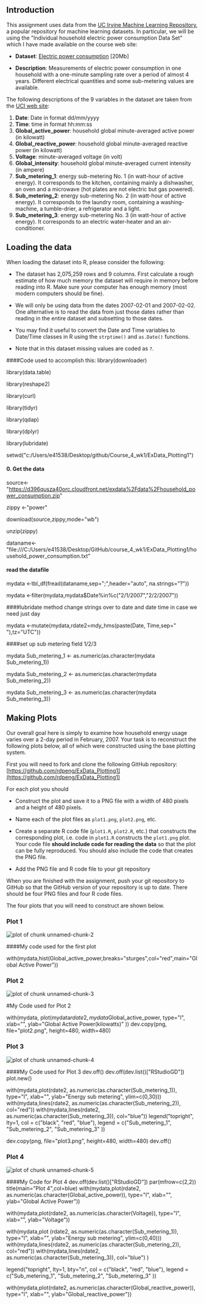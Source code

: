 ## Introduction

This assignment uses data from
the <a href="http://archive.ics.uci.edu/ml/">UC Irvine Machine
Learning Repository</a>, a popular repository for machine learning
datasets. In particular, we will be using the "Individual household
electric power consumption Data Set" which I have made available on
the course web site:


* <b>Dataset</b>: <a href="https://d396qusza40orc.cloudfront.net/exdata%2Fdata%2Fhousehold_power_consumption.zip">Electric power consumption</a> [20Mb]

* <b>Description</b>: Measurements of electric power consumption in
one household with a one-minute sampling rate over a period of almost
4 years. Different electrical quantities and some sub-metering values
are available.


The following descriptions of the 9 variables in the dataset are taken
from
the <a href="https://archive.ics.uci.edu/ml/datasets/Individual+household+electric+power+consumption">UCI
web site</a>:

<ol>
<li><b>Date</b>: Date in format dd/mm/yyyy </li>
<li><b>Time</b>: time in format hh:mm:ss </li>
<li><b>Global_active_power</b>: household global minute-averaged active power (in kilowatt) </li>
<li><b>Global_reactive_power</b>: household global minute-averaged reactive power (in kilowatt) </li>
<li><b>Voltage</b>: minute-averaged voltage (in volt) </li>
<li><b>Global_intensity</b>: household global minute-averaged current intensity (in ampere) </li>
<li><b>Sub_metering_1</b>: energy sub-metering No. 1 (in watt-hour of active energy). It corresponds to the kitchen, containing mainly a dishwasher, an oven and a microwave (hot plates are not electric but gas powered). </li>
<li><b>Sub_metering_2</b>: energy sub-metering No. 2 (in watt-hour of active energy). It corresponds to the laundry room, containing a washing-machine, a tumble-drier, a refrigerator and a light. </li>
<li><b>Sub_metering_3</b>: energy sub-metering No. 3 (in watt-hour of active energy). It corresponds to an electric water-heater and an air-conditioner.</li>
</ol>

## Loading the data





When loading the dataset into R, please consider the following:

* The dataset has 2,075,259 rows and 9 columns. First
calculate a rough estimate of how much memory the dataset will require
in memory before reading into R. Make sure your computer has enough
memory (most modern computers should be fine).

* We will only be using data from the dates 2007-02-01 and
2007-02-02. One alternative is to read the data from just those dates
rather than reading in the entire dataset and subsetting to those
dates.

* You may find it useful to convert the Date and Time variables to
Date/Time classes in R using the `strptime()` and `as.Date()`
functions.

* Note that in this dataset missing values are coded as `?`.

####Code used to accomplish this:
library(downloader)

library(data.table)

library(reshape2)

library(curl)

library(tidyr)

library(qdap)

library(dplyr)

library(lubridate)

setwd("c:/Users/e41538/Desktop/github/Course_4_wk1/ExData_Plotting1")

#### 0.  Get the data

source<-"https://d396qusza40orc.cloudfront.net/exdata%2Fdata%2Fhousehold_power_consumption.zip"

zippy <-"power"

download(source,zippy,mode="wb")

unzip(zippy)

dataname<-"file:///C:/Users/e41538/Desktop/GitHub/course_4_wk1/ExData_Plotting1/household_power_consumption.txt"

#### read the datafile

mydata <-tbl_df(fread(dataname,sep=";",header="auto", na.strings="?"))  

mydata <-filter(mydata,mydata$Date%in%c("2/1/2007","2/2/2007"))

####lubridate method change strings over to date and date time in case we need just day

mydata <-mutate(mydata,rdate2=mdy_hms(paste(Date, Time,sep=" "),tz="UTC"))  

####set up sub metering field 1/2/3

mydata Sub_metering_1 <- as.numeric(as.character(mydata Sub_metering_1))

mydata Sub_metering_2 <- as.numeric(as.character(mydata Sub_metering_2))

mydata Sub_metering_3 <- as.numeric(as.character(mydata Sub_metering_3))








## Making Plots

Our overall goal here is simply to examine how household energy usage
varies over a 2-day period in February, 2007. Your task is to
reconstruct the following plots below, all of which were constructed
using the base plotting system.

First you will need to fork and clone the following GitHub repository:
[https://github.com/rdpeng/ExData_Plotting1](https://github.com/rdpeng/ExData_Plotting1)


For each plot you should

* Construct the plot and save it to a PNG file with a width of 480
pixels and a height of 480 pixels.

* Name each of the plot files as `plot1.png`, `plot2.png`, etc.

* Create a separate R code file (`plot1.R`, `plot2.R`, etc.) that
constructs the corresponding plot, i.e. code in `plot1.R` constructs
the `plot1.png` plot. Your code file **should include code for reading
the data** so that the plot can be fully reproduced. You should also
include the code that creates the PNG file.

* Add the PNG file and R code file to your git repository

When you are finished with the assignment, push your git repository to
GitHub so that the GitHub version of your repository is up to
date. There should be four PNG files and four R code files.


The four plots that you will need to construct are shown below. 


### Plot 1


![plot of chunk unnamed-chunk-2](figure/unnamed-chunk-2.png) 

####My code used for the first plot

with(mydata,hist(Global_active_power,breaks="sturges",col="red",main="Global Active Power"))
  


### Plot 2

![plot of chunk unnamed-chunk-3](figure/unnamed-chunk-3.png) 

#My Code used for Plot 2

with(mydata,
     plot(mydata$rdate2,
     mydata$Global_active_power, 
    type="l", 
    xlab="", 
    ylab="Global Active Power(kilowatts)"
    ))
dev.copy(png, file="plot2.png", height=480, width=480) 


### Plot 3

![plot of chunk unnamed-chunk-4](figure/unnamed-chunk-4.png) 

####My Code used for Plot 3
dev.off() dev.off(dev.list()["RStudioGD"])
plot.new()

with(mydata,plot(rdate2, as.numeric(as.character(Sub_metering_1)), type="l", xlab="", ylab="Energy sub metering", ylim=c(0,30)))
with(mydata,lines(rdate2, as.numeric(as.character(Sub_metering_2)), col="red"))
with(mydata,lines(rdate2, as.numeric(as.character(Sub_metering_3)), col="blue"))
legend("topright", lty=1, col = c("black", "red", "blue"), legend = c("Sub_metering_1", "Sub_metering_2", "Sub_metering_3" )) 

dev.copy(png, file="plot3.png", height=480, width=480) 
dev.off() 

### Plot 4

![plot of chunk unnamed-chunk-5](figure/unnamed-chunk-5.png) 

####My Code for Plot 4
dev.off(dev.list()["RStudioGD"])
par(mfrow=c(2,2))
title(main="Plot 4",col=blue)
with(mydata,plot(rdate2, as.numeric(as.character(Global_active_power)), type="l", xlab="", ylab="Global Active Power"))

with(mydata,plot(rdate2, as.numeric(as.character(Voltage)), type="l", xlab="", ylab="Voltage"))

with(mydata,plot (rdate2, as.numeric(as.character(Sub_metering_1)), type="l", xlab="", ylab="Energy sub metering", ylim=c(0,40)))
with(mydata,lines(rdate2, as.numeric(as.character(Sub_metering_2)), col="red"))
with(mydata,lines(rdate2, as.numeric(as.character(Sub_metering_3)), col="blue") )

legend("topright", lty=1, bty="n", col = c("black", "red", "blue"), legend = c("Sub_metering_1", "Sub_metering_2", "Sub_metering_3" )) 

with(mydata,plot(rdate2, as.numeric(as.character(Global_reactive_power)), type="l", xlab="", ylab="Global_reactive_power"))

